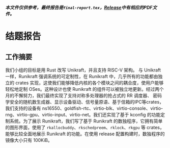 ***本文件仅供参考，最终报告是`final-report.tex`，[Release](https://github.com/OSH-2022/x-runikraft/releases/tag/v0.1.0.0-alpha)中有相应的PDF文件。***

# 结题报告

## 工作摘要

我们小组的目标是用 Rust 改写 Unikraft，并且支持 RISC-V 架构。 与 Unikraft 一样，Runikraft 强调系统的可定制性，在 Runikraft 中，几乎所有的功能都由独立的 crates 实现，这使我们能够降低内核的各个模块之间的耦合度，使用户能够轻松地定制 OSes。这种设计也使 Runikraft 的组件可以被独立地更新。经过两个月的不懈努力，我们最终实现了支持对称多处理器的抢占式的 RR 调度器、 密码学安全的随机数生成器、显示设备驱动、信号量原语、基于信箱的IPC等crates，我们支持的设备有 ns16550、goldfish-rtc、virtio-blk、virtio-console、virtio-rng、virtio-gpu、virtio-input、virtio-net。我们还实现了基于 kconfig 的功能定制系统。为了展示 Runikraft，我们写了基于 Runikraft 的数独程序，它拥有简单的图形界面，使用了 `rkallocbuddy`、`rkschedpreem`、`rklock`、`rkgpu` 等 crates，能够比较全面地展示 Runikraft 的功能。在使用 release 配置构建时，数独程序的镜像大小只有 100KiB。

